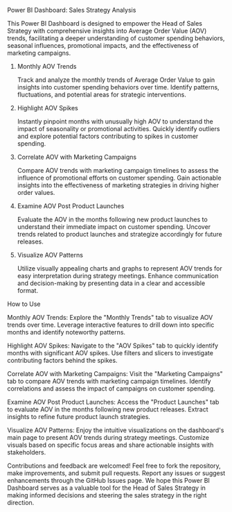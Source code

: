 Power BI Dashboard: Sales Strategy Analysis

This Power BI Dashboard is designed to empower the Head of Sales Strategy with comprehensive insights into Average Order Value (AOV) trends, facilitating a deeper understanding of customer spending behaviors, seasonal influences, promotional impacts, and the effectiveness of marketing campaigns.

1. Monthly AOV Trends

    Track and analyze the monthly trends of Average Order Value to gain insights into customer spending behaviors over time.
    Identify patterns, fluctuations, and potential areas for strategic interventions.

2. Highlight AOV Spikes

    Instantly pinpoint months with unusually high AOV to understand the impact of seasonality or promotional activities.
    Quickly identify outliers and explore potential factors contributing to spikes in customer spending.

3. Correlate AOV with Marketing Campaigns

    Compare AOV trends with marketing campaign timelines to assess the influence of promotional efforts on customer spending.
    Gain actionable insights into the effectiveness of marketing strategies in driving higher order values.

4. Examine AOV Post Product Launches

    Evaluate the AOV in the months following new product launches to understand their immediate impact on customer spending.
    Uncover trends related to product launches and strategize accordingly for future releases.

5. Visualize AOV Patterns

    Utilize visually appealing charts and graphs to represent AOV trends for easy interpretation during strategy meetings.
    Enhance communication and decision-making by presenting data in a clear and accessible format.

How to Use

  Monthly AOV Trends:
        Explore the "Monthly Trends" tab to visualize AOV trends over time.
        Leverage interactive features to drill down into specific months and identify noteworthy patterns.

  Highlight AOV Spikes:
        Navigate to the "AOV Spikes" tab to quickly identify months with significant AOV spikes.
        Use filters and slicers to investigate contributing factors behind the spikes.

  Correlate AOV with Marketing Campaigns:
        Visit the "Marketing Campaigns" tab to compare AOV trends with marketing campaign timelines.
        Identify correlations and assess the impact of campaigns on customer spending.

  Examine AOV Post Product Launches:
        Access the "Product Launches" tab to evaluate AOV in the months following new product releases.
        Extract insights to refine future product launch strategies.

  Visualize AOV Patterns:
        Enjoy the intuitive visualizations on the dashboard's main page to present AOV trends during strategy meetings.
        Customize visuals based on specific focus areas and share actionable insights with stakeholders.



Contributions and feedback are welcomed! Feel free to fork the repository, make improvements, and submit pull requests. Report any issues or suggest enhancements through the GitHub Issues page.
We hope this Power BI Dashboard serves as a valuable tool for the Head of Sales Strategy in making informed decisions and steering the sales strategy in the right direction.
